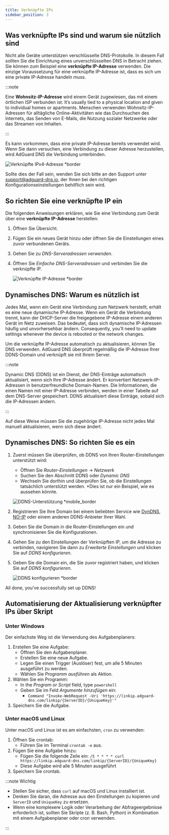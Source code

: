 ```yaml
---
title: Verknüpfte IPs
sidebar_position: 3
---
```


## Was verknüpfte IPs sind und warum sie nützlich sind

Nicht alle Geräte unterstützen verschlüsselte DNS-Protokolle. In diesem Fall sollten Sie die Einrichtung eines unverschlüsselten DNS in Betracht ziehen. Sie können zum Beispiel eine **verknüpfte IP-Adresse** verwenden. Die einzige Voraussetzung für eine verknüpfte IP-Adresse ist, dass es sich um eine private IP-Adresse handeln muss.

:::note

Eine **Wohnsitz-IP-Adresse** wird einem Gerät zugewiesen, das mit einem örtlichen ISP verbunden ist. It’s usually tied to a physical location and given to individual homes or apartments. Menschen verwenden Wohnsitz-IP-Adressen für alltägliche Online-Aktivitäten wie das Durchsuchen des Internets, das Senden von E-Mails, die Nutzung sozialer Netzwerke oder das Streamen von Inhalten.

:::

Es kann vorkommen, dass eine private IP-Adresse bereits verwendet wird. Wenn Sie dann versuchen, eine Verbindung zu dieser Adresse herzustellen, wird AdGuard DNS die Verbindung unterbinden.

![Verknüpfte IPv4-Adresse \*border](https://cdn.adtidy.org/content/kb/dns/private/new_dns/connect/linked.png)

Sollte dies der Fall sein, wenden Sie sich bitte an den Support unter [support@adguard-dns.io](mailto:support@adguard-dns.io), der Ihnen bei den richtigen Konfigurationseinstellungen behilflich sein wird.

## So richten Sie eine verknüpfte IP ein

Die folgenden Anweisungen erklären, wie Sie eine Verbindung zum Gerät über eine **verknüpfte IP-Adresse** herstellen:

1. Öffnen Sie Übersicht.
2. Fügen Sie ein neues Gerät hinzu oder öffnen Sie die Einstellungen eines zuvor verbundenen Geräts.
3. Gehen Sie zu _DNS-Serveradressen verwenden_.
4. Öffnen Sie _Einfache DNS-Serveradressen_ und verbinden Sie die verknüpfte IP.

    ![Verknüpfte IP-Adresse \*border](https://cdn.adtidy.org/content/kb/dns/private/new_dns/connect/linked_step4.png)

## Dynamisches DNS: Warum es nützlich ist

Jedes Mal, wenn ein Gerät eine Verbindung zum Netzwerk herstellt, erhält es eine neue dynamische IP-Adresse. Wenn ein Gerät die Verbindung trennt, kann der DHCP-Server die freigegebene IP-Adresse einem anderen Gerät im Netz zuweisen. Das bedeutet, dass sich dynamische IP-Adressen häufig und unvorhersehbar ändern. Consequently, you’ll need to update settings whenever the device is rebooted or the network changes.

Um die verknüpfte IP-Adresse automatisch zu aktualisieren, können Sie DNS verwenden. AdGuard DNS überprüft regelmäßig die IP-Adresse Ihrer DDNS-Domain und verknüpft sie mit Ihrem Server.

:::note

Dynamic DNS (DDNS) ist ein Dienst, der DNS-Einträge automatisch aktualisiert, wenn sich Ihre IP-Adresse ändert. Er konvertiert Netzwerk-IP-Adressen in benutzerfreundliche Domain-Namen. Die Informationen, die einen Namen mit einer IP-Adresse verbinden, werden in einer Tabelle auf dem DNS-Server gespeichert. DDNS aktualisiert diese Einträge, sobald sich die IP-Adressen ändern.

:::

Auf diese Weise müssen Sie die zugehörige IP-Adresse nicht jedes Mal manuell aktualisieren, wenn sich diese ändert.

## Dynamisches DNS: So richten Sie es ein

1. Zuerst müssen Sie überprüfen, ob DDNS von Ihren Router-Einstellungen unterstützt wird:

    - Öffnen Sie _Router-Einstellungen_ → _Netzwerk_
    - Suchen Sie den Abschnitt DDNS oder _Dynamic DNS_
    - Wechseln Sie dorthin und überprüfen Sie, ob die Einstellungen tatsächlich unterstützt werden. \*Dies ist nur ein Beispiel, wie es aussehen könnte.

    ![DDNS-Unterstützung \*mobile_border](https://cdn.adtidy.org/content/kb/dns/private/new_dns/connect/dynamic_dns.png)

2. Registrieren Sie Ihre Domain bei einem beliebten Service wie [DynDNS](https://dyn.com/remote-access/), [NO-IP](https://www.noip.com/) oder einem anderen DDNS-Anbieter Ihrer Wahl.

3. Geben Sie die Domain in die Router-Einstellungen ein und synchronisieren Sie die Konfigurationen.

4. Gehen Sie zu den Einstellungen der Verknüpften IP, um die Adresse zu verbinden, navigieren Sie dann zu _Erweiterte Einstellungen_ und klicken Sie auf _DDNS konfigurieren_.

5. Geben Sie die Domain ein, die Sie zuvor registriert haben, und klicken Sie auf _DDNS konfigurieren_.

    ![DDNS konfigurieren \*border](https://cdn.adtidy.org/content/kb/dns/private/new_dns/connect/dns_supported.png)

All done, you’ve successfully set up DDNS!

## Automatisierung der Aktualisierung verknüpfter IPs über Skript

### Unter Windows

Der einfachste Weg ist die Verwendung des Aufgabenplaners:

1. Erstellen Sie eine Aufgabe:
    - Öffnen Sie den Aufgabenplaner.
    - Erstellen Sie eine neue Aufgabe.
    - Legen Sie einen Trigger (Auslöser) fest, um alle 5 Minuten ausgeführt zu werden.
    - Wählen Sie _Programm ausführen_ als Aktion.
2. Wählen Sie ein Programm:
    - In the _Program or Script_ field, type `powershell`
    - Geben Sie im Feld _Argumente hinzufügen_ ein:
        - `Command "Invoke-WebRequest -Uri 'https://linkip.adguard-dns.com/linkip/{ServerID}/{UniqueKey}'"`
3. Speichern Sie die Aufgabe.

### Unter macOS und Linux

Unter macOS und Linux ist es am einfachsten, `cron` zu verwenden:

1. Öffnen Sie crontab:
    - Führen Sie im Terminal `crontab -e` aus.
2. Fügen Sie eine Aufgabe hinzu:
    - Fügen Sie die folgende Zeile ein:
        `/5 * * * * curl https://linkip.adguard-dns.com/linkip/{ServerID}/{UniqueKey}`
    - Diese Aufgabe wird alle 5 Minuten ausgeführt
3. Speichern Sie crontab.

:::note Wichtig

- Stellen Sie sicher, dass `curl` auf macOS und Linux installiert ist.
- Denken Sie daran, die Adresse aus den Einstellungen zu kopieren und `ServerID` und `UniqueKey` zu ersetzen.
- Wenn eine komplexere Logik oder Verarbeitung der Abfrageergebnisse erforderlich ist, sollten Sie Skripte (z. B. Bash, Python) in Kombination mit einem Aufgabenplaner oder cron verwenden.

:::
